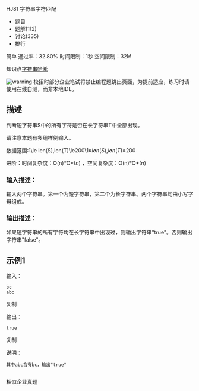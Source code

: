 HJ81 字符串字符匹配







- 题目
- 题解(112)
- 讨论(335)
- 排行

简单 通过率：32.80% 时间限制：1秒 空间限制：32M

知识点[字符串](https://www.nowcoder.com/exam/oj/ta?page=2&tpId=37&type=37?tag=579)[哈希](https://www.nowcoder.com/exam/oj/ta?page=2&tpId=37&type=37?tag=585)

![warning](https://static.nowcoder.com/fe/file/images/web/ta/warning.png) 校招时部分企业笔试将禁止编程题跳出页面，为提前适应，练习时请使用在线自测，而非本地IDE。

## 描述

判断短字符串S中的所有字符是否在长字符串T中全部出现。

请注意本题有多组样例输入。

数据范围:1\le len(S),len(T)\le200\1≤*l**e**n*(*S*),*l**e**n*(*T*)≤200 

进阶：时间复杂度：O(n)\*O*(*n*) ，空间复杂度：O(n)\*O*(*n*) 

### 输入描述：

输入两个字符串。第一个为短字符串，第二个为长字符串。两个字符串均由小写字母组成。

### 输出描述：

如果短字符串的所有字符均在长字符串中出现过，则输出字符串"true"。否则输出字符串"false"。

## 示例1

输入：

```
bc
abc
```

复制

输出：

```
true
```

复制

说明：

```
其中abc含有bc，输出"true"
 
```

相似企业真题